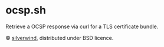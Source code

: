 # ocsp.sh

Retrieve a OCSP response via curl for a TLS certificate bundle.

© [silverwind](https://github.com/silverwind), distributed under BSD licence.
